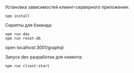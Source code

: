 Установка зависимостей клиент-серверного приложения:

`npm install`

Скрипты для бэкенда:
```
npm run dev
npm run reset-db
```
open localhost:3001/graphql

Запуск dev разработки для клиента:

`npm run client:start`
